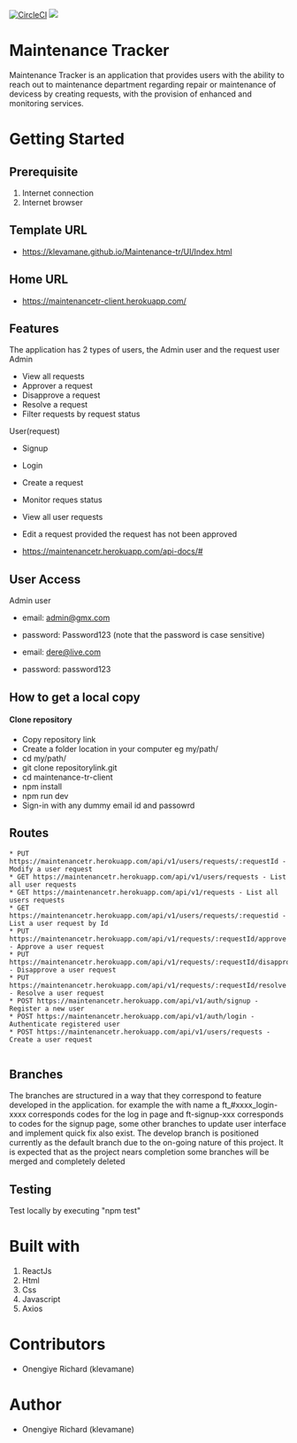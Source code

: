 [![CircleCI](https://circleci.com/gh/klevamane/Maintenance-tr-client.svg?style=svg)](https://circleci.com/gh/klevamane/Maintenance-tr-client)
<a href="https://codeclimate.com/github/klevamane/Maintenance-tr-client/test_coverage"><img src="https://api.codeclimate.com/v1/badges/4fb961928dd6bd1dac42/test_coverage" /></a>


# Maintenance Tracker
Maintenance Tracker is an application that provides users with the ability to reach out to
maintenance department regarding repair or maintenance of devicess by creating requests, with the provision of enhanced and monitoring services.

# Getting Started

## Prerequisite
1. Internet connection
2. Internet browser

## Template URL
* https://klevamane.github.io/Maintenance-tr/UI/Index.html

## Home URL
* https://maintenancetr-client.herokuapp.com/

## Features
The application has 2 types of users, the Admin user and the request user
Admin
* View all requests
* Approver a request
* Disapprove a request
* Resolve a request
* Filter requests by request status

User(request)
* Signup
* Login
* Create a request
* Monitor reques status
* View all user requests
* Edit a request provided the request has not been approved

* https://maintenancetr.herokuapp.com/api-docs/#

## User Access
Admin user
- email: admin@gmx.com
- password: Password123 (note that the password is case sensitive)

- email: dere@live.com
- password: password123

## How to get a local copy
#### Clone repository
* Copy repository link
* Create a folder location in your computer eg my/path/
* cd my/path/
* git clone repositorylink.git
* cd maintenance-tr-client
* npm install
* npm run dev
* Sign-in with any dummy email id and passowrd

## Routes
```
* PUT https://maintenancetr.herokuapp.com/api/v1/users/requests/:requestId - Modify a user request
* GET https://maintenancetr.herokuapp.com/api/v1/users/requests - List all user requests
* GET https://maintenancetr.herokuapp.com/api/v1/requests - List all users requests
* GET https://maintenancetr.herokuapp.com/api/v1/users/requests/:requestid - List a user request by Id
* PUT https://maintenancetr.herokuapp.com/api/v1/requests/:requestId/approve - Approve a user request
* PUT https://maintenancetr.herokuapp.com/api/v1/requests/:requestId/disapprove - Disapprove a user request
* PUT https://maintenancetr.herokuapp.com/api/v1/requests/:requestId/resolve - Resolve a user request
* POST https://maintenancetr.herokuapp.com/api/v1/auth/signup - Register a new user
* POST https://maintenancetr.herokuapp.com/api/v1/auth/login - Authenticate registered user
* POST https://maintenancetr.herokuapp.com/api/v1/users/requests -Create a user request
 
 ```

## Branches
The branches are structured in a way that they correspond to feature developed in the application. for example the with name a ft_#xxxx_login-xxxx corresponds codes for the log in page and ft-signup-xxx corresponds to codes for the signup page, some other branches to update user interface and implement quick fix also exist.
The develop branch is positioned currently as the default branch due to the on-going nature of this project. It is expected that as the project nears completion some branches will be merged and completely deleted

## Testing

Test locally by executing "npm test"


# Built with
1. ReactJs
2. Html
3. Css
4. Javascript
4. Axios

# Contributors
* Onengiye Richard (klevamane)
# Author
* Onengiye Richard (klevamane)

